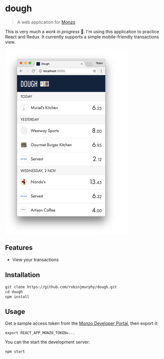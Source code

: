 # dough

> A web application for [Monzo](https://monzo.com/)

This is very much a _work in progress_ 🚧. I'm using this application to practice React and Redux. It currently supports a simple mobile-friendly transactions view.

<img src="screenshot.png" width="400"/>

## Features

* View your transactions

## Installation

```
git clone https://github.com/robinjmurphy/dough.git
cd dough
npm install
```

## Usage

Get a sample access token from the [Monzo Developer Portal](https://developers.monzo.com), then export it:

```
export REACT_APP_MONZO_TOKEN=...
```

You can the start the development server:

```
npm start
```

